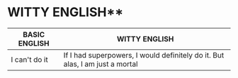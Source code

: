 # WITTY ENGLISH**

| **BASIC ENGLISH** | **WITTY ENGLISH** |
|--------|----------|
| I can't do it | If I had superpowers, I would definitely do it. But alas, I am just a mortal |
